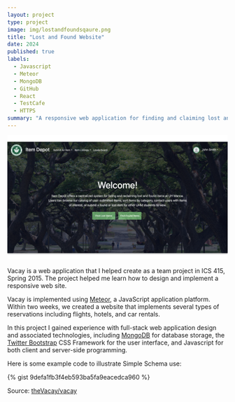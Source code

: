 ```yaml
---
layout: project
type: project
image: img/lostandfoundsqaure.png
title: "Lost and Found Website"
date: 2024
published: true
labels:
  - Javascript
  - Meteor
  - MongoDB
  - GitHub
  - React
  - TestCafe
  - HTTPS
summary: "A responsive web application for finding and claiming lost and found items."
---
```


<img class="img-fluid" src="../img/landingFinal.png">

Vacay is a web application that I helped create as a team project in ICS 415, Spring 2015. The project helped me learn how to design and implement a responsive web site.

Vacay is implemented using [Meteor](http://meteor.com), a JavaScript application platform. Within two weeks, we created a website that implements several types of reservations including flights, hotels, and car rentals.

In this project I gained experience with full-stack web application design and associated technologies, including [MongoDB](http://mongodb.com) for database storage, the [Twitter Bootstrap](http://getbootstrap.com/) CSS Framework for the user interface, and Javascript for both client and server-side programming. 

Here is some example code to illustrate Simple Schema use:

{% gist 9defa1fb3f4eb593ba5fa9eacedca960 %}
 
Source: <a href="https://github.com/theVacay/vacay">theVacay/vacay</a>
